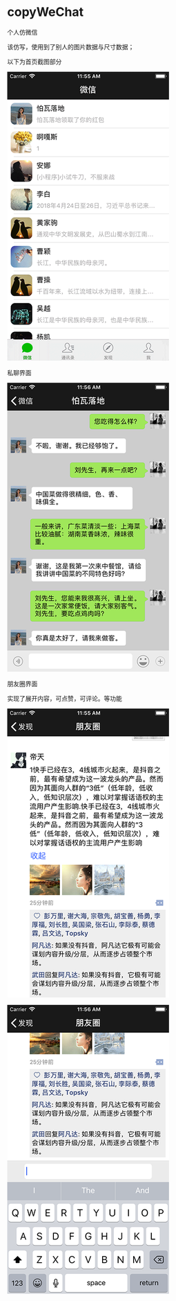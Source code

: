 # copyWeChat
个人仿微信

该仿写，使用到了别人的图片数据与尺寸数据；

以下为首页截图部分

![image](https://github.com/a981620444/copyWeChat/blob/master/%E4%BB%8B%E7%BB%8D%E5%9B%BE%E7%89%87/%E4%B8%BB%E9%A1%B5%E9%9D%A2.gif) 

私聊界面

![image](https://github.com/a981620444/copyWeChat/blob/master/%E4%BB%8B%E7%BB%8D%E5%9B%BE%E7%89%87/%E8%81%8A%E5%A4%A9%E9%A1%B5%E9%9D%A2.png) 


朋友圈界面

实现了展开内容，可点赞，可评论。等功能


![image](https://github.com/a981620444/copyWeChat/blob/master/%E4%BB%8B%E7%BB%8D%E5%9B%BE%E7%89%87/%E6%9C%8B%E5%8F%8B%E5%9C%88.png) 



![image](https://github.com/a981620444/copyWeChat/blob/master/%E4%BB%8B%E7%BB%8D%E5%9B%BE%E7%89%87/%E6%9C%8B%E5%8F%8B%E5%9C%88%E8%AF%84%E8%AE%BA.png) 
